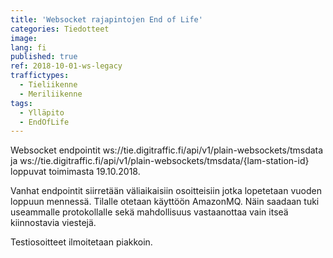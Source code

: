 ```yaml
---
title: 'Websocket rajapintojen End of Life'
categories: Tiedotteet
image:
lang: fi
published: true
ref: 2018-10-01-ws-legacy
traffictypes:
  - Tieliikenne
  - Meriliikenne
tags:
  - Ylläpito
  - EndOfLife
---
```


Websocket endpointit ws://tie.digitraffic.fi/api/v1/plain-websockets/tmsdata ja
ws://tie.digitraffic.fi/api/v1/plain-websockets/tmsdata/{lam-station-id}
loppuvat toimimasta 19.10.2018.

Vanhat endpointit siirretään väliaikaisiin osoitteisiin jotka lopetetaan vuoden
loppuun mennessä. Tilalle otetaan käyttöön AmazonMQ. Näin saadaan tuki
useammalle protokollalle sekä mahdollisuus vastaanottaa vain itseä kiinnostavia
viestejä.

Testiosoitteet ilmoitetaan piakkoin.
